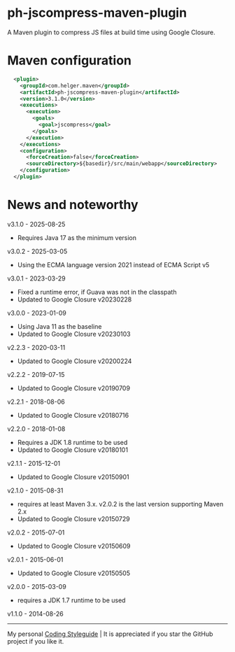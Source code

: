# ph-jscompress-maven-plugin

A Maven plugin to compress JS files at build time using Google Closure.

# Maven configuration

```xml
  <plugin>
    <groupId>com.helger.maven</groupId>
    <artifactId>ph-jscompress-maven-plugin</artifactId>
    <version>3.1.0</version>
    <executions>
      <execution>
        <goals>
          <goal>jscompress</goal>
        </goals>
      </execution>
    </executions>
    <configuration>
      <forceCreation>false</forceCreation>
      <sourceDirectory>${basedir}/src/main/webapp</sourceDirectory>
    </configuration>
  </plugin>
```


# News and noteworthy

v3.1.0 - 2025-08-25
* Requires Java 17 as the minimum version

v3.0.2 - 2025-03-05
* Using the ECMA language version 2021 instead of ECMA Script v5

v3.0.1 - 2023-03-29
* Fixed a runtime error, if Guava was not in the classpath
* Updated to Google Closure v20230228 

v3.0.0 - 2023-01-09
* Using Java 11 as the baseline
* Updated to Google Closure v20230103

v2.2.3 - 2020-03-11
* Updated to Google Closure v20200224

v2.2.2 - 2019-07-15
* Updated to Google Closure v20190709

v2.2.1 - 2018-08-06
* Updated to Google Closure v20180716

v2.2.0 - 2018-01-08
* Requires a JDK 1.8 runtime to be used
* Updated to Google Closure v20180101

v2.1.1 - 2015-12-01
* Updated to Google Closure v20150901 

v2.1.0 - 2015-08-31
* requires at least Maven 3.x. v2.0.2 is the last version supporting Maven 2.x
* Updated to Google Closure v20150729

v2.0.2 - 2015-07-01
* Updated to Google Closure v20150609

v2.0.1 - 2015-06-01
* Updated to Google Closure v20150505

v2.0.0 - 2015-03-09
* requires a JDK 1.7 runtime to be used

v1.1.0 - 2014-08-26  

---

My personal [Coding Styleguide](https://github.com/phax/meta/blob/master/CodingStyleguide.md) |
It is appreciated if you star the GitHub project if you like it.